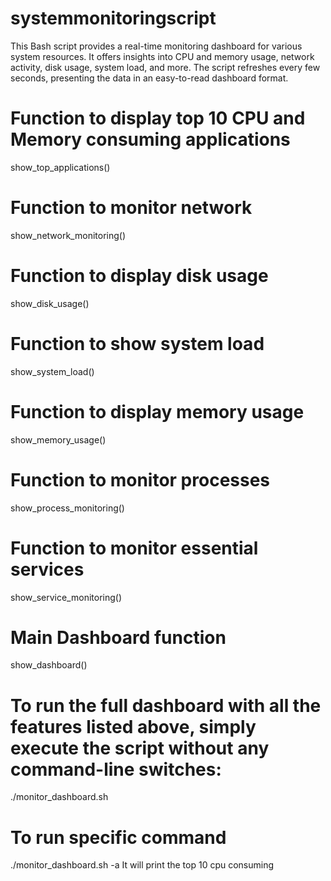 # systemmonitoringscript
This Bash script provides a real-time monitoring dashboard for various system resources. It offers insights into CPU and memory usage, network activity, disk usage, system load, and more. The script refreshes every few seconds, presenting the data in an easy-to-read dashboard format.

# Function to display top 10 CPU and Memory consuming applications
show_top_applications() 
# Function to monitor network
show_network_monitoring() 
# Function to display disk usage
show_disk_usage()
# Function to show system load
show_system_load()
# Function to display memory usage
show_memory_usage()
# Function to monitor processes
show_process_monitoring()
# Function to monitor essential services
show_service_monitoring()
# Main Dashboard function
show_dashboard() 
# To run the full dashboard with all the features listed above, simply execute the script without any command-line switches:
./monitor_dashboard.sh
# To run specific command
./monitor_dashboard.sh -a
It will print the top 10 cpu consuming 
